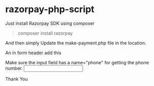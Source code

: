 # razorpay-php-script

Just install Razorpay SDK using composer

> composer install razorpay

And then simply Update the make-payment.php file in the location.

An in form header add this
<form action="make-payment.php" method="POST">

Make sure the input field has a name="phone" for getting the phone number.
<input type="text" name="phone">


Thank You
